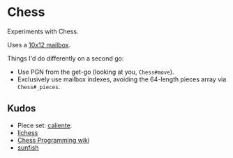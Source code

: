 # Chess

Experiments with Chess.

Uses a [10x12 mailbox](https://www.chessprogramming.org/10x12_Board).

Things I'd do differently on a second go:

- Use PGN from the get-go (looking at you, `Chess#move`).
- Exclusively use mailbox indexes, avoiding the 64-length pieces array
  via `Chess#_pieces`.

## Kudos

- Piece set: [caliente](https://github.com/avi-0/caliente).
- [lichess](https://lichess.org/)
- [Chess Programming wiki](https://www.chessprogramming.org/Main_Page)
- [sunfish](https://github.com/thomasahle/sunfish/blob/master/sunfish.py)
